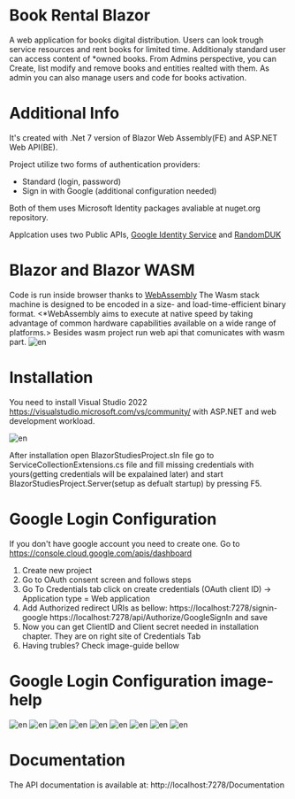 # Book Rental Blazor

A web application for books digital distribution.
Users can look trough service resources and rent books for limited time. Additionaly standard user can access content of \*owned books. From Admins perspective, you can Create, list modify and remove books and entities realted with them. As admin you can also manage users and code for books activation.

# Additional Info

It's created with .Net 7 version of Blazor Web Assembly(FE) and ASP.NET Web API(BE).

Project utilize two forms of authentication providers:

- Standard (login, password)
- Sign in with Google (additional configuration needed)

Both of them uses Microsoft Identity packages avaliable at nuget.org repository.

Applcation uses two Public APIs, [Google Identity Service](https://developers.google.com/identity/gsi/web/guides/overview) and [RandomDUK](https://www.google.com)

# Blazor and Blazor WASM

Code is run inside browser thanks to [WebAssembly](https://webassembly.org/) The Wasm stack machine is designed to be encoded in a size- and load-time-efficient binary format. <\*WebAssembly aims to execute at native speed by taking advantage of common hardware capabilities available on a wide range of platforms.>
Besides wasm project run web api that comunicates with wasm part.
![en](imgs/blazor-webassembly.png)

# Installation

You need to install Visual Studio 2022
https://visualstudio.microsoft.com/vs/community/
with ASP.NET and web development workload.

![en](imgs/installation-visual-studio-req2.png)

After installation open BlazorStudiesProject.sln file
go to ServiceCollectionExtensions.cs file and fill missing credentials with yours(getting credentials will be expalained later) and start BlazorStudiesProject.Server(setup as defualt startup) by pressing F5.

# Google Login Configuration

If you don't have google account you need to create one.
Go to https://console.cloud.google.com/apis/dashboard

1. Create new project
2. Go to OAuth consent screen and follows steps
3. Go To Credentials tab click on create credentials (OAuth client ID) -> Application type = Web application
4. Add Authorized redirect URIs as bellow:
   https://localhost:7278/signin-google
   https://localhost:7278/api/Authorize/GoogleSignIn
   and save
5. Now you can get ClientID and Client secret needed in installation chapter. They are on right site of Credentials Tab
6. Having trubles? Check image-guide bellow

# Google Login Configuration image-help

![en](imgs/google-login-1.png)
![en](imgs/google-login-2.png)
![en](imgs/google-login-3.png)
![en](imgs/google-login-4.png)
![en](imgs/google-login-5.png)
![en](imgs/google-login-6.png)
![en](imgs/google-login-7.png)
![en](imgs/google-login-8.png)
![en](imgs/google-login-9.png)

# Documentation

The API documentation is available at: http://localhost:7278/Documentation
